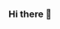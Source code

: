 ### Hi there 👋


<!--

![Anurag's github stats](https://github-readme-stats.vercel.app/api?username=mehdi-jafarzadeh&theme=blue-green)
![Naereen's top languages](https://github-readme-stats.vercel.app/api/top-langs/?username=mehdi-jafarzadeh&theme=blue-green)
![Visual Studio Code](https://img.shields.io/badge/--007ACC?logo=visual%20studio%20code&logoColor=ffffff)
![JavaScript](https://img.shields.io/badge/--F7DF1E?logo=javascript&logoColor=000)]
![Figma](https://img.shields.io/badge/--F24E1E?logo=figma&logoColor=ffffff)](https://www.figma.com/)
![Photoshop](https://img.shields.io/badge/--31A8FF?logo=adobe%20photoshop&logoColor=000)]
![Open Source? Yes!](https://badgen.net/badge/Open%20Source%20%3F/Yes%21/blue?icon=github)]
![gmail](https://img.shields.io/badge/Gmail-D14836?style=for-the-badge&logo=gmail&logoColor=white)
https://img.shields.io/badge/website-000000?style=for-the-badge&logo=About.me&logoColor=white
https://img.shields.io/badge/WhatsApp-25D366?style=for-the-badge&logo=whatsapp&logoColor=white
https://img.shields.io/badge/Discord-7289DA?style=for-the-badge&logo=discord&logoColor=white
https://aleen42.github.io/badges/src/stackoverflow.svg
https://img.shields.io/badge/Instagram-E4405F?style=for-the-badge&logo=instagram&logoColor=white
https://img.shields.io/badge/LinkedIn-0077B5?style=for-the-badge&logo=linkedin&logoColor=white
https://img.shields.io/badge/Wordpress-21759B?style=for-the-badge&logo=wordpress&logoColor=white
https://img.shields.io/badge/YouTube-FF0000?style=for-the-badge&logo=youtube&logoColor=white
https://img.shields.io/badge/JavaScript-323330?style=for-the-badge&logo=javascript&logoColor=F7DF1E
https://img.shields.io/badge/JavaScript-F7DF1E?style=for-the-badge&logo=javascript&logoColor=black
https://img.shields.io/badge/Node.js-43853D?style=for-the-badge&logo=node.js&logoColor=white
https://img.shields.io/badge/HTML5-E34F26?style=for-the-badge&logo=html5&logoColor=white
https://img.shields.io/badge/CSS3-1572B6?style=for-the-badge&logo=css3&logoColor=white
https://img.shields.io/badge/Sass-CC6699?style=for-the-badge&logo=sass&logoColor=white
https://img.shields.io/badge/Express.js-404D59?style=for-the-badge
https://img.shields.io/badge/React-20232A?style=for-the-badge&logo=react&logoColor=61DAFB
https://img.shields.io/badge/React_Native-20232A?style=for-the-badge&logo=react&logoColor=61DAFB
https://img.shields.io/badge/Bootstrap-563D7C?style=for-the-badge&logo=bootstrap&logoColor=white
https://img.shields.io/badge/Redux-593D88?style=for-the-badge&logo=redux&logoColor=white
https://img.shields.io/badge/React_Router-CA4245?style=for-the-badge&logo=react-router&logoColor=white
https://img.shields.io/badge/MongoDB-4EA94B?style=for-the-badge&logo=mongodb&logoColor=white
https://img.shields.io/badge/Adobe%20XD-470137?style=for-the-badge&logo=Adobe%20XD&logoColor=#FF61F6
https://img.shields.io/badge/Adobe%20Premiere%20Pro-9999FF?style=for-the-badge&logo=Adobe%20Premiere%20Pro&logoColor=white
https://img.shields.io/badge/Adobe%20Photoshop-31A8FF?style=for-the-badge&logo=Adobe%20Photoshop&logoColor=black
https://img.shields.io/badge/Figma-F24E1E?style=for-the-badge&logo=figma&logoColor=white
https://img.shields.io/badge/Notion-000000?style=for-the-badge&logo=notion&logoColor=white
https://img.shields.io/badge/Miro-050038?style=for-the-badge&logo=Miro&logoColor=white
https://img.shields.io/badge/Todoist-E44332?style=for-the-badge&logo=todoist&logoColor=white
https://aleen42.github.io/badges/src/photoshop.svg
https://aleen42.github.io/badges/src/premiere.svg
https://img.shields.io/website-up-down-green-red/http/monip.org.svg
https://img.shields.io/website-up-down-green-red/http/cv.lbesson.qc.to.svg
https://starchart.cc/{username}/{repo}.svg


**mehdi-Jafarzadeh/mehdi-jafarzadeh** is a ✨ _special_ ✨ repository because its `README.md` (this file) appears on your GitHub profile.

Here are some ideas to get you started:

- 🔭 I’m currently working on ...
- 🌱 I’m currently learning ...
- 👯 I’m looking to collaborate on ...
- 🤔 I’m looking for help with ...
- 💬 Ask me about ...
- 📫 How to reach me: ...
- 😄 Pronouns: ...
- ⚡ Fun fact: ...
-->
